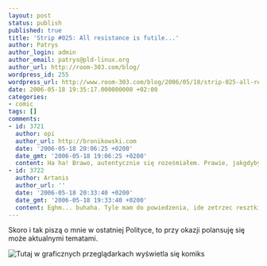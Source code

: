 ```yaml
---
layout: post
status: publish
published: true
title: 'Strip #025: All resistance is futile...'
author: Patrys
author_login: admin
author_email: patrys@pld-linux.org
author_url: http://room-303.com/blog/
wordpress_id: 255
wordpress_url: http://www.room-303.com/blog/2006/05/18/strip-025-all-resistance-is-futile/
date: 2006-05-18 19:35:17.000000000 +02:00
categories:
- comic
tags: []
comments:
- id: 3721
  author: opi
  author_url: http://bronikowski.com
  date: '2006-05-18 20:06:25 +0200'
  date_gmt: '2006-05-18 19:06:25 +0200'
  content: Ha ha! Brawo, autentycznie się roześmiałem. Prawie, jakgdybym czytał /.
- id: 3722
  author: Artanis
  author_url: ''
  date: '2006-05-18 20:33:40 +0200'
  date_gmt: '2006-05-18 19:33:40 +0200'
  content: Eghm... buhaha. Tyle mam do powiedzenia, ide zetrzec resztki sliny z monitora:-)
---
```

<p>Skoro i tak piszą o mnie w ostatniej Polityce, to przy okazji polansuję się może aktualnymi tematami.</p>

<p class="strip"><img src="http://comic.room-303.com/strips/025-pope-sith.png" alt="Tutaj w graficznych przeglądarkach wyświetla się komiks" /></p>
